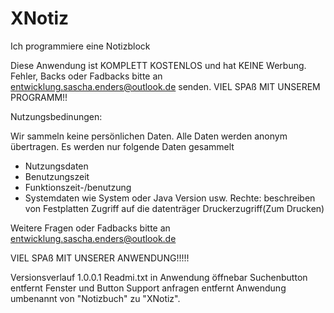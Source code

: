 # XNotiz
Ich programmiere eine Notizblock

Diese Anwendung ist KOMPLETT KOSTENLOS und hat KEINE Werbung.
Fehler, Backs oder Fadbacks bitte an entwicklung.sascha.enders@outlook.de
 senden. VIEL SPAß MIT UNSEREM PROGRAMM!!


Nutzungsbedinungen: 

Wir sammeln keine persönlichen Daten. Alle Daten werden anonym übertragen.
Es werden nur folgende Daten gesammelt
- Nutzungsdaten
- Benutzungszeit
- Funktionszeit-/benutzung
- Systemdaten wie System oder Java Version usw.
Rechte: 
beschreiben von Festplatten
Zugriff auf die datenträger
Druckerzugriff(Zum Drucken)

Weitere Fragen oder Fadbacks bitte an entwicklung.sascha.enders@outlook.de

VIEL SPAß MIT UNSERER ANWENDUNG!!!!!

Versionsverlauf
1.0.0.1
Readmi.txt in Anwendung öffnebar
Suchenbutton entfernt
Fenster und Button Support anfragen entfernt
Anwendung umbenannt von "Notizbuch" zu "XNotiz".
